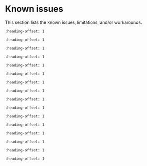 # Known issues

This section lists the known issues, limitations, and/or workarounds.

```{include} ../../../../release/known_issues/new_project_wizard_compile_failure.md
:heading-offset: 1
```

```{include} ../../../../release/known_issues/low_speed.md
:heading-offset: 1
```

```{include} ../../../../release/known_issues/iar_cannot_debug_ram_application_with_j-link.md
:heading-offset: 1
```


```{include} ../../../../release/known_issues/dsp_rtp_demo_failure.md
:heading-offset: 1
```

```{include} ../../../../release/known_issues/cmsis_pack_new_project_compile_failure.md
:heading-offset: 1
```

```{include} ../../../../release/known_issues/cannot_add_sdk_components_into_freertos_projects.md
:heading-offset: 1
```

```{include} ../../../../release/known_issues/lwip_httpssrv_ota_wifi_example_fails_to_accept_the.md
:heading-offset: 1
```

```{include} ../../../../release/board_may_reset_itself_when_running_sd_card_relate.md
:heading-offset: 1
```

```{include} ../../../../release/log_output.md
:heading-offset: 1
```

```{include} ../../../../release/known_issues/le_encryption_failure_causes_connection_to_fail.md
:heading-offset: 1
```

```{include} ../../../../release/known_issues/connection_disconnects_with_75_ms_connection_inter.md
:heading-offset: 1
```

```{include} ../../../../release/known_issues/a2dp_sink_demo_noise_may_occur_when_phone_plays_mu.md
:heading-offset: 1
```

```{include} ../../../../release/known_issues/volume_is_very_loud_from_codec_in_the_a2dp_sink_an.md
:heading-offset: 1
```

```{include} ../../../../release/known_issues/wireless_edgefast_bluetooth_stack_is_not_supported.md
:heading-offset: 1
```


```{include} ../../../../release/known_issues/lwip_httpssrv_ota_wifi_example_fails_to_accept_the_new_image_on_evkmimxrt685.md
:heading-offset: 1
```
```{include} ../../../../release/known_issues/examples_hello_world_ns_secure_faults_ns_and_secure_faults_trdc_ns_have_incorrect_library_path_in_gui_projects.md
:heading-offset: 1
```